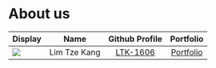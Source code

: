 # About us

Display |     Name     |         Github Profile          | Portfolio 
--------|:------------:|:-------------------------------:|:---------:
![](https://via.placeholder.com/100.png?text=Photo) | Lim Tze Kang | [LTK-1606](https://github.com/LTK-1606) | [Portfolio](docs/team/johndoe.md)

